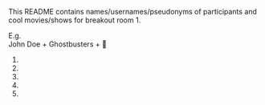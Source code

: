This README contains names/usernames/pseudonyms of participants and cool movies/shows for breakout room 1.

E.g.  
John Doe + Ghostbusters + :eggplant:

1.
2.
3.
4.
5.
